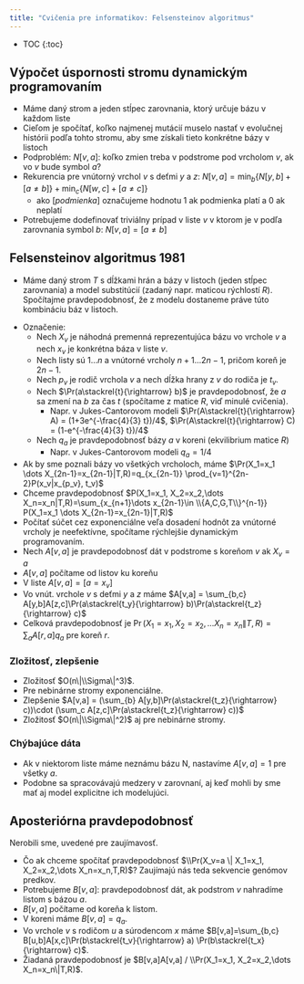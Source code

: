 ```yaml
---
title: "Cvičenia pre informatikov: Felsensteinov algoritmus"
---
```


* TOC
{:toc}

## Výpočet úspornosti stromu dynamickým programovaním

* Máme daný strom a jeden stĺpec zarovnania, ktorý určuje bázu v každom liste
* Cieľom je spočítať, koľko najmenej mutácií muselo nastať v evolučnej histórii podľa tohto stromu, aby sme získali tieto konkrétne bázy v listoch
* Podproblém: 
$N[v,a]$: koľko zmien treba v podstrome pod vrcholom $v$, ak vo $v$ bude symbol $a$?
* Rekurencia pre vnútorný vrchol $v$ s deťmi $y$ a $z$: 
$N[v,a] = \min_b\{N[y,b]+[a\neq b]\}+\min_c\{N[w,c]+[a\neq c]\}$
  * ako $[podmienka]$ označujeme hodnotu 1 ak podmienka platí a 0 ak neplatí
* Potrebujeme dodefinovať triviálny prípad v liste $v$ v ktorom je v podľa zarovnania symbol $b$:
$N[v,a] = [a\ne b]$


## Felsensteinov algoritmus 1981

* Máme daný strom $T$ s dĺžkami hrán a bázy v listoch (jeden stĺpec
  zarovnania) a model substitúcií (zadaný napr. maticou rýchlostí $R$).
  Spočítajme pravdepodobnosť, že z modelu dostaneme práve túto
  kombináciu báz v listoch.
- Označenie:
    - Nech $X_v$ je náhodná premenná reprezentujúca bázu vo vrchole $v$ a nech
      $x_v$ je konkrétna báza v liste $v$.
    - Nech listy sú $1\dots n$ a vnútorné vrcholy $n+1\dots 2n-1$, pričom koreň je $2n-1$.
    - Nech $p_v$ je rodič vrchola $v$ a nech dĺžka hrany z $v$ do rodiča je $t_v$.
    - Nech $\Pr(a\stackrel{t}{\rightarrow} b)$ je pravdepodobnosť, že $a$ sa zmení na $b$ za čas $t$
      (spočítame z matice $R$, viď minulé cvičenia).
        - Napr. v Jukes-Cantorovom modeli
            $\Pr(A\stackrel{t}{\rightarrow} A) = (1+3e^{-\frac{4}{3} t})/4$,
            $\Pr(A\stackrel{t}{\rightarrow} C) = (1-e^{-\frac{4}{3} t})/4$
    - Nech $q_a$ je pravdepodobnosť bázy $a$ v koreni (ekvilibrium matice $R$)
      - Napr. v Jukes-Cantorovom modeli $q_a = 1/4$
- Ak by sme poznali bázy vo všetkých vrcholoch, máme
  $\Pr(X_1=x_1 \dots X_{2n-1}=x_{2n-1}|T,R)=q_{x_{2n-1}} \prod_{v=1}^{2n-2}P(x_v|x_{p_v}, t_v)$
- Chceme pravdepodobnosť
  $P(X_1=x_1, X_2=x_2,\dots X_n=x_n|T,R)=\sum_{x_{n+1}\dots x_{2n-1}\in \\{A,C,G,T\\}^{n-1}} P(X_1=x_1 \dots X_{2n-1}=x_{2n-1}|T,R)$
- Počítať súčet cez exponenciálne veľa dosadení hodnôt za vnútorné vrcholy je neefektívne, spočítame rýchlejšie dynamickým programovaním.
- Nech $A[v,a]$ je pravdepodobnosť dát v podstrome s koreňom $v$ ak $X_v=a$
- $A[v,a]$ počítame od listov ku koreňu
- V liste $A[v,a] = [a=x_v]$
- Vo vnút. vrchole $v$ s deťmi $y$ a $z$ máme
  $A[v,a] = \sum_{b,c} A[y,b]A[z,c]\Pr(a\stackrel{t_y}{\rightarrow} b)\Pr(a\stackrel{t_z}{\rightarrow} c)$
- Celková pravdepodobnosť je $\Pr(X_1=x_1, X_2=x_2,\dots X_n=x_n\|T,R)=\sum_a A[r,a] q_a$ pre koreň $r$.

### Zložitosť, zlepšenie

- Zložitosť $O(n\|\\Sigma\|^3)$.
- Pre nebinárne stromy exponenciálne.
- Zlepšenie
  $A[v,a] = (\sum_{b} A[y,b]\Pr(a\stackrel{t_z}{\rightarrow} c))\cdot (\sum_c A[z,c]\Pr(a\stackrel{t_z}{\rightarrow} c))$
- Zložitosť $O(n\|\\Sigma\|^2)$ aj pre nebinárne stromy.

### Chýbajúce dáta

- Ak v niektorom liste máme neznámu bázu N, nastavíme $A[v,a]=1$ pre všetky $a$.
- Podobne sa spracovávajú medzery v zarovnaní, aj keď mohli by sme mať aj model explicitne ich modelujúci.

## Aposteriórna pravdepodobnosť 

Nerobili sme, uvedené pre zaujímavosť.

- Čo ak chceme spočítať pravdepodobnosť $\\Pr(X_v=a \| X_1=x_1, X_2=x_2,\dots X_n=x_n,T,R)$? Zaujímajú nás teda sekvencie genómov predkov.
- Potrebujeme $B[v,a]$: pravdepodobnosť dát, ak podstrom $v$ nahradíme listom s bázou $a$.
- $B[v,a]$ počítame od koreňa k listom.
- V koreni máme $B[v,a] = q_a$.
- Vo vrchole $v$ s rodičom $u$ a súrodencom $x$ máme
    $B[v,a]=\sum_{b,c} B[u,b]A[x,c]\Pr(b\stackrel{t_v}{\rightarrow} a) \Pr(b\stackrel{t_x}{\rightarrow} c)$.
- Žiadaná pravdepodobnosť je $B[v,a]A[v,a] / \\Pr(X_1=x_1, X_2=x_2,\dots X_n=x_n\|T,R)$.

